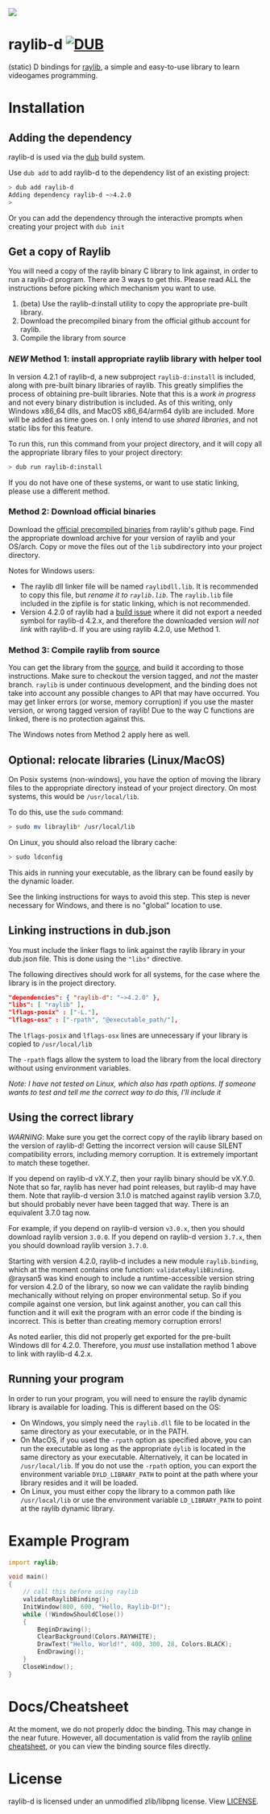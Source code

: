 ![](raylib_logo.png)

# raylib-d [![DUB](https://img.shields.io/dub/v/raylib-d?style=for-the-badge)](https://code.dlang.org/packages/raylib-d)
(static) D bindings for [raylib](https://www.raylib.com/), a simple and easy-to-use library to learn videogames programming.

# Installation

## Adding the dependency

raylib-d is used via the [dub](https://code.dlang.org) build system.

Use `dub add` to add raylib-d to the dependency list of an existing project:

```sh
> dub add raylib-d
Adding dependency raylib-d ~>4.2.0
>
```

Or you can add the dependency through the interactive prompts when creating your project with `dub init`

## Get a copy of Raylib
You will need a copy of the raylib binary C library to link against, in order to run a raylib-d program. There are 3 ways to get this. Please read ALL the instructions before picking which mechanism you want to use.

1. (beta) Use the raylib-d:install utility to copy the appropriate pre-built library.
2. Download the precompiled binary from the official github account for raylib.
3. Compile the library from source

### *NEW* Method 1: install appropriate raylib library with helper tool

In version 4.2.1 of raylib-d, a new subproject `raylib-d:install` is included, along with pre-built binary libraries of raylib. This greatly simplifies the process of obtaining pre-built libraries. Note that this is a *work in progress* and not every binary distribution is included. As of this writing, only Windows x86_64 dlls, and MacOS x86_64/arm64 dylib are included. More will be added as time goes on. I only intend to use *shared libraries*, and not static libs for this feature.

To run this, run this command from your project directory, and it will copy all the appropriate library files to your project directory:

```sh
> dub run raylib-d:install
```

If you do not have one of these systems, or want to use static linking, please use a different method.

### Method 2: Download official binaries

Download the [official precompiled binaries](https://github.com/raysan5/raylib/releases) from raylib's github page. Find the appropriate download archive for your version of raylib and your OS/arch. Copy or move the files out of the `lib` subdirectory into your project directory.

Notes for Windows users:
* The raylib dll linker file will be named `raylibdll.lib`. It is recommended to copy this file, but *rename it to `raylib.lib`*. The `raylib.lib` file included in the zipfile is for static linking, which is not recommended.
* Version 4.2.0 of raylib had a [build issue](https://github.com/raysan5/raylib/issues/2671) where it did not export a needed symbol for raylib-d 4.2.x, and therefore the downloaded version *will not link* with raylib-d. If you are using raylib 4.2.0, use Method 1.

### Method 3: Compile raylib from source

You can get the library from the [source](https://github.com/raysan5/raylib), and build it according to those instructions. Make sure to checkout the version tagged, and *not* the master branch. `raylib` is under continuous development, and the binding does not take into account any possible changes to API that may have occurred. You may get linker errors (or worse, memory corruption) if you use the master version, or wrong tagged version of raylib! Due to the way C functions are linked, there is no protection against this.

The Windows notes from Method 2 apply here as well.

## Optional: relocate libraries (Linux/MacOS)

On Posix systems (non-windows), you have the option of moving the library files to the appropriate directory instead of your project directory. On most systems, this would be `/usr/local/lib`.

To do this, use the `sudo` command:

```sh
> sudo mv libraylib* /usr/local/lib
```

On Linux, you should also reload the library cache:

```sh
> sudo ldconfig
```

This aids in running your executable, as the library can be found easily by the dynamic loader.

See the linking instructions for ways to avoid this step. This step is never necessary for Windows, and there is no "global" location to use.

## Linking instructions in dub.json

You must include the linker flags to link against the raylib library in your dub.json file. This is done using the `"libs"` directive.

The following directives should work for all systems, for the case where the library is in the project directory.

```json
"dependencies": { "raylib-d": "~>4.2.0" },
"libs": [ "raylib" ],
"lflags-posix" : ["-L."],
"lflags-osx" : ["-rpath", "@executable_path/"],
```

The `lflags-posix` and `lflags-osx` lines are unnecessary if your library is copied to `/usr/local/lib`

The `-rpath` flags allow the system to load the library from the local directory without using environment variables.

*Note: I have not tested on Linux, which also has rpath options. If someone wants to test and tell me the correct way to do this, I'll include it*

## Using the correct library

*WARNING*: Make sure you get the correct copy of the raylib library based on the version of raylib-d! Getting the incorrect version will cause SILENT compatibility errors, including memory corruption. It is extremely important to match these together.

If you depend on raylib-d vX.Y.Z, then your raylib binary should be vX.Y.0. Note that so far, raylib has never had point releases, but raylib-d may have them. Note that raylib-d version 3.1.0 is matched against raylib version 3.7.0, but should probably never have been tagged that way. There is an equivalent 3.7.0 tag now.

For example, if you depend on raylib-d version `v3.0.x`, then you should download raylib version `3.0.0`. If you depend on raylib-d version `3.7.x`, then you should download raylib version `3.7.0`.

Starting with version 4.2.0, raylib-d includes a new module `raylib.binding`,
which at the moment contains one function: `validateRaylibBinding`. @raysan5
was kind enough to include a runtime-accessible version string for version
4.2.0 of the library, so now we can validate the raylib binding mechanically
without relying on proper environmental setup. So if you compile against one
version, but link against another, you can call this function and it will exit
the program with an error code if the binding is incorrect. This is better than
creating memory corruption errors!

As noted earlier, this did not properly get exported for the pre-built Windows dll for 4.2.0. Therefore, you *must* use installation method 1 above to link with raylib-d 4.2.x.

## Running your program

In order to run your program, you will need to ensure the raylib dynamic library is available for loading. This is different based on the OS:

* On Windows, you simply need the `raylib.dll` file to be located in the same directory as your executable, or in the PATH.
* On MacOS, if you used the `-rpath` option as specified above, you can run the executable as long as the appropriate `dylib` is located in the same directory as your executable. Alternatively, it can be located in `/usr/local/lib`. If you do not use the `-rpath` option, you can export the environment variable `DYLD_LIBRARY_PATH` to point at the path where your library resides and it will be loaded.
* On Linux, you must either copy the library to a common path like `/usr/local/lib` or use the environment variable `LD_LIBRARY_PATH` to point at the raylib dynamic library.

# Example Program
```D
import raylib;

void main()
{
    // call this before using raylib
    validateRaylibBinding();
    InitWindow(800, 600, "Hello, Raylib-D!");
    while (!WindowShouldClose())
    {
        BeginDrawing();
        ClearBackground(Colors.RAYWHITE);
        DrawText("Hello, World!", 400, 300, 28, Colors.BLACK);
        EndDrawing();
    }
    CloseWindow();
}
```

# Docs/Cheatsheet

At the moment, we do not properly ddoc the binding. This may change in the near future. However, all documentation is valid from the raylib [online cheatsheet](https://www.raylib.com/cheatsheet/cheatsheet.html), or you can view the binding source files directly.

# License
raylib-d is licensed under an unmodified zlib/libpng license. View [LICENSE](LICENSE).

